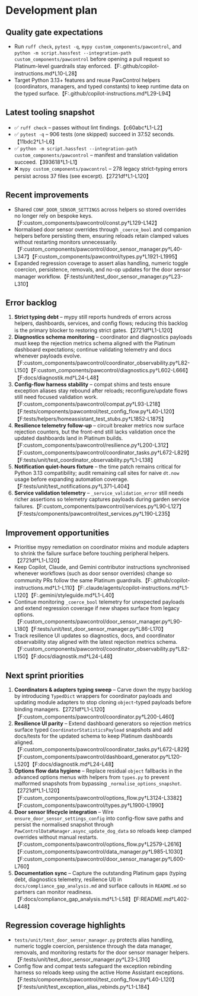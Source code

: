 # Development plan

## Quality gate expectations
- Run `ruff check`, `pytest -q`, `mypy custom_components/pawcontrol`, and `python -m script.hassfest --integration-path custom_components/pawcontrol` before opening a pull request so Platinum-level guardrails stay enforced.【F:.github/copilot-instructions.md†L10-L28】
- Target Python 3.13+ features and reuse PawControl helpers (coordinators, managers, and typed constants) to keep runtime data on the typed surface.【F:.github/copilot-instructions.md†L29-L94】

## Latest tooling snapshot
- ✅ `ruff check` – passes without lint findings.【c60abc†L1-L2】
- ✅ `pytest -q` – 906 tests (one skipped) succeed in 37.52 seconds.【11bdc2†L1-L6】
- ✅ `python -m script.hassfest --integration-path custom_components/pawcontrol` – manifest and translation validation succeed.【393618†L1-L1】
- ❌ `mypy custom_components/pawcontrol` – 278 legacy strict-typing errors persist across 37 files (see excerpt).【2721df†L1-L120】

## Recent improvements
- Shared `CONF_DOOR_SENSOR_SETTINGS` across helpers so stored overrides no longer rely on bespoke keys.【F:custom_components/pawcontrol/const.py†L129-L142】
- Normalised door sensor overrides through `_coerce_bool` and companion helpers before persisting them, ensuring reloads retain clamped values without restarting monitors unnecessarily.【F:custom_components/pawcontrol/door_sensor_manager.py†L40-L347】【F:custom_components/pawcontrol/types.py†L1921-L1995】
- Expanded regression coverage to assert alias handling, numeric toggle coercion, persistence, removals, and no-op updates for the door sensor manager workflow.【F:tests/unit/test_door_sensor_manager.py†L23-L310】

## Error backlog
1. **Strict typing debt** – mypy still reports hundreds of errors across helpers, dashboards, services, and config flows; reducing this backlog is the primary blocker to restoring strict gates.【2721df†L1-L120】
2. **Diagnostics schema monitoring** – coordinator and diagnostics payloads must keep the rejection metrics schema aligned with the Platinum dashboard expectations; continue validating telemetry and docs whenever payloads evolve.【F:custom_components/pawcontrol/coordinator_observability.py†L82-L150】【F:custom_components/pawcontrol/diagnostics.py†L602-L666】【F:docs/diagnostik.md†L24-L48】
3. **Config-flow harness stability** – compat shims and tests ensure exception aliases stay rebound after reloads; reconfigure/update flows still need focused validation work.【F:custom_components/pawcontrol/compat.py†L93-L218】【F:tests/components/pawcontrol/test_config_flow.py†L40-L120】【F:tests/helpers/homeassistant_test_stubs.py†L1852-L1875】
4. **Resilience telemetry follow-up** – circuit breaker metrics now surface rejection counters, but the front-end still lacks validation once the updated dashboards land in Platinum builds.【F:custom_components/pawcontrol/resilience.py†L200-L312】【F:custom_components/pawcontrol/coordinator_tasks.py†L672-L829】【F:tests/unit/test_coordinator_observability.py†L1-L138】
5. **Notification quiet-hours fixture** – the time patch remains critical for Python 3.13 compatibility; audit remaining call sites for naive `dt.now` usage before expanding automation coverage.【F:tests/unit/test_notifications.py†L371-L404】
6. **Service validation telemetry** – `_service_validation_error` still needs richer assertions so telemetry captures payloads during garden service failures.【F:custom_components/pawcontrol/services.py†L90-L127】【F:tests/components/pawcontrol/test_services.py†L190-L235】

## Improvement opportunities
- Prioritise mypy remediation on coordinator mixins and module adapters to shrink the failure surface before touching peripheral helpers.【2721df†L1-L120】
- Keep Copilot, Claude, and Gemini contributor instructions synchronised whenever workflows (such as door sensor overrides) change so community PRs follow the same Platinum guardrails.【F:.github/copilot-instructions.md†L1-L110】【F:.claude/agents/copilot-instructions.md†L1-L120】【F:.gemini/styleguide.md†L1-L40】
- Continue monitoring `_coerce_bool` telemetry for unexpected payloads and extend regression coverage if new shapes surface from legacy options.【F:custom_components/pawcontrol/door_sensor_manager.py†L90-L180】【F:tests/unit/test_door_sensor_manager.py†L86-L170】
- Track resilience UI updates so diagnostics, docs, and coordinator observability stay aligned with the latest rejection metrics schema.【F:custom_components/pawcontrol/coordinator_observability.py†L82-L150】【F:docs/diagnostik.md†L24-L48】

## Next sprint priorities
1. **Coordinators & adapters typing sweep** – Carve down the mypy backlog by introducing `TypedDict` wrappers for coordinator payloads and updating module adapters to stop cloning `object`-typed payloads before binding managers.【2721df†L1-L120】【F:custom_components/pawcontrol/coordinator.py†L200-L460】
2. **Resilience UI parity** – Extend dashboard generators so rejection metrics surface typed `CoordinatorStatisticsPayload` snapshots and add docs/tests for the updated schema to keep Platinum dashboards aligned.【F:custom_components/pawcontrol/coordinator_tasks.py†L672-L829】【F:custom_components/pawcontrol/dashboard_generator.py†L120-L520】【F:docs/diagnostik.md†L24-L48】
3. **Options flow data hygiene** – Replace residual `object` fallbacks in the advanced options menus with helpers from `types.py` to prevent malformed snapshots from bypassing `_normalise_options_snapshot`.【2721df†L1-L120】【F:custom_components/pawcontrol/options_flow.py†L3124-L3382】【F:custom_components/pawcontrol/types.py†L1900-L1990】
4. **Door sensor lifecycle integration** – Wire `ensure_door_sensor_settings_config` into config-flow save paths and persist the normalised snapshot through `PawControlDataManager.async_update_dog_data` so reloads keep clamped overrides without manual restarts.【F:custom_components/pawcontrol/options_flow.py†L2579-L2616】【F:custom_components/pawcontrol/data_manager.py†L985-L1030】【F:custom_components/pawcontrol/door_sensor_manager.py†L600-L760】
5. **Documentation sync** – Capture the outstanding Platinum gaps (typing debt, diagnostics telemetry, resilience UI) in `docs/compliance_gap_analysis.md` and surface callouts in `README.md` so partners can monitor readiness.【F:docs/compliance_gap_analysis.md†L1-L58】【F:README.md†L402-L448】

## Regression coverage highlights
- `tests/unit/test_door_sensor_manager.py` protects alias handling, numeric toggle coercion, persistence through the data manager, removals, and monitoring restarts for the door sensor manager helpers.【F:tests/unit/test_door_sensor_manager.py†L23-L310】
- Config flow and compat tests safeguard the exception rebinding harness so reloads keep using the active Home Assistant exceptions.【F:tests/components/pawcontrol/test_config_flow.py†L40-L120】【F:tests/unit/test_exception_alias_rebinds.py†L1-L184】
